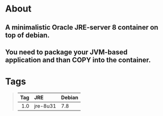 # About

## A minimalistic Oracle JRE-server 8 container on top of debian.

## You need to package your JVM-based application and than COPY into the container.

# Tags

> Tag | JRE | Debian
> ---:|:----|:------
> 1.0 | jre-8u31 | 7.8